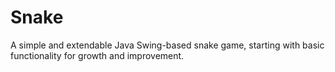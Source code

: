 # Snake
A simple and extendable Java Swing-based snake game, starting with basic functionality for growth and improvement.
